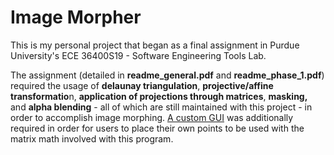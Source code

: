 # Image Morpher
This is my personal project that began as a final assignment in Purdue University's ECE 36400S19 - Software Engineering Tools Lab. 

The assignment (detailed in <b>readme_general.pdf</b> and <b>readme_phase_1.pdf</b>) required the usage of <b>delaunay triangulation</b>, <b>projective/affine transformatio</b>n, <b>application of projections through matrices</b>, <b>masking,</b> and <b>alpha blending</b> - all of which are still maintained with this project - in order to accomplish image morphing. [A custom GUI](https://github.com/ddowd97/Morphing/blob/master/readme_phase_2.pdf) was additionally required in order for users to place their own points to be used with the matrix math involved with this program.


